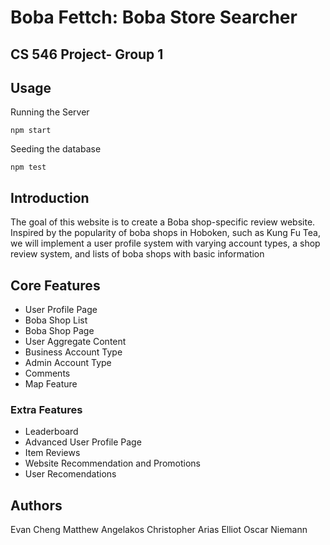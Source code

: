 # Boba Fettch: Boba Store Searcher

## CS 546 Project- Group 1

## Usage
Running the Server
```
npm start
```
Seeding the database
```
npm test
```


## Introduction
The goal of this website is to create a Boba shop-specific review website. Inspired by the popularity of boba shops in Hoboken, such as Kung Fu Tea, we will implement a user profile system with varying account types, a shop review system, and lists of boba shops with basic information

## Core Features
- User Profile Page
- Boba Shop List
- Boba Shop Page
- User Aggregate Content
- Business Account Type
- Admin Account Type
- Comments
- Map Feature

### Extra Features
- Leaderboard
- Advanced User Profile Page
- Item Reviews
- Website Recommendation and Promotions
- User Recomendations

## Authors
Evan Cheng
Matthew Angelakos
Christopher Arias
Elliot Oscar Niemann

